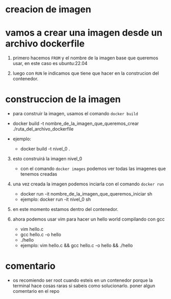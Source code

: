 # creacion de imagen

# vamos a crear una imagen desde un archivo dockerfile

 1. primero hacemos `FROM` y el nombre de la imagen base que queremos usar, en este caso es ubuntu:22.04

 2. luego con `RUN` le indicamos que tiene que hacer en la construcion del contenedor.

# construccion de la imagen
- para construir la imagen, usamos el comando `docker build`

- docker build -t nombre_de_la_imagen_que_queremos_crear ./ruta_del_archivo_dockerfile

- ejemplo:
	- docker build -t nivel_0 .

3.  esto construirá la imagen nivel_0
	- con el comando `docker images` podemos ver todas las imagenes que tenemos creadas
4. una vez creada la imagen podemos inciarla con el comando `docker run`
	- docker run -it nombre_de_la_imagen_que_queremos_iniciar sh
	- ejemplo: docker run -it nivel_0 sh
5. en este momento estamos dentro del contenedor.

6. ahora podemos usar vim para hacer un hello world compilando con gcc
	- vim hello.c
	- gcc hello.c -o hello
	- ./hello
	- ejemplo: vim hello.c && gcc hello.c -o hello && ./hello

# comentario
- os recomiendo ser root cuando esteis en un contenedor porque la terminal hace cosas raras si sabeis como solucionarlo. poner algun comentario en el repo
